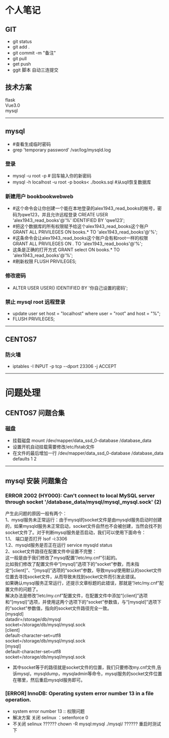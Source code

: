 # 个人笔记
## GIT
- git status 
- git add .
- git commit -m "备注"
- git pull 
- get push 
- ggit 脚本 自动三连提交 
## 技术方案
flask    
Vue3.0    
mysql   
****
## mysql
- #查看生成临时密码
- grep 'temporary password' /var/log/mysqld.log
### 登录
- mysql -u root -p # 回车输入你的新密码
- mysql -h localhost -u root -p books< ./books.sql  #从sqll恢复数据库
### 新建用户 bookbookwebweb
- #这个命令会让你创建一个能在本地登录的alex1943_read_books的帐号，密码为qwe123，并且允许远程登录
CREATE USER 'alex1943_read_books'@'%' IDENTIFIED BY 'qwe123';  
- #把这个数据库的所有权限赋予给这个alex1943_read_books这个账户
GRANT ALL PRIVILEGES ON books.* TO 'alex1943_read_books'@'%';  
- #这条命令会让alex1943_read_books这个账户会有和root一样的权限
GRANT ALL PRIVILEGES ON *.* TO 'alex1943_read_books'@'%';  
- 这条是正确的打开方式
GRANT select ON books.* TO 'alex1943_read_books'@'%';  
- #刷新权限
FLUSH PRIVILEGES;  
### 修改密码 
- ALTER USER USER() IDENTIFIED BY '你自己设置的密码';
### 禁止  mysql root 远程登录
- update user set host = "localhost" where user = "root" and host = "%";
- FLUSH PRIVILEGES;
***
## CENTOS7 
### 防火墙
- iptables -I INPUT -p tcp --dport 23306 -j ACCEPT

***

# 问题处理
## CENTOS7 问题合集
### 磁盘
- 挂载磁盘 mount /dev/mapper/data_ssd_0-database  /database_data 
- 设置开机自动挂载需要修改/etc/fstab文件
- 在文件的最后增加一行  /dev/mapper/data_ssd_0-database  /database_data  defaults 1 2

***
## mysql 安装 问题集合
### ERROR 2002 (HY000): Can't connect to local MySQL server through socket '/database_data/mysql/mysql_mysql.sock' (2) 
产生此问题的原因一般有两个：   
1、mysql服务未正常运行：由于mysql的socket文件是由mysqld服务启动时创建的，如果mysqld服务未正常启动，socket文件自然也不会被创建，当然会找不到socket文件了。对于判断mysql服务是否启动，我们可以使用下面命令：    
1.1、 端口是否打开 lsof -i:3306     
1.2、mysqld服务是否正在运行  service mysqld status    
2、socket文件路径在配置文件中设置不完整：   
这一般是由于我们修改了mysql配置“/etc/my.cnf”引起的。   
比如我们修改了配置文件中“[mysql]”选项下的“socket”参数，而未指定“[client]”、“[mysql]”选项的“socket”参数，导致mysql使用默认的socket文件位置去寻找socket文件，从而导致未找到socket文件而引发此错误。   
如果确认mysql服务正常运行，还提示文章标题的此错误，那就是“/etc/my.cnf”配置文件的问题了。     
解决办法是修改“/etc/my.cnf”配置文件，在配置文件中添加“[client]”选项和“[mysql]”选项，并使用这两个选项下的“socket”参数值，与“[mysqld]”选项下的“socket”参数值，指向的socket文件路径完全一致。    
[mysqld]   
datadir=/storage/db/mysql   
socket=/storage/db/mysql/mysql.sock   
[client]   
default-character-set=utf8   
socket=/storage/db/mysql/mysql.sock   
[mysql]   
default-character-set=utf8   
socket=/storage/db/mysql/mysql.sock   
- 其中socket等于的路径就是socket文件的位置，我们只要修改my.cnf文件,告诉mysql，mysqldump，mysqladmin等命令，mysql服务的socket文件位置在哪里，然后重启mysqld服务即可。
### [ERROR] InnoDB: Operating system error number 13 in a file operation.
- system error number 13 :: 权限问题
- 解决方案 关闭 selinux ：setenforce 0 
- 不关闭 selinux ?????? chown -R mysql:mysql ./mysql/ ?????? 重启时测试下 